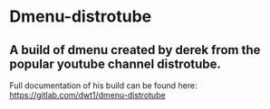 # Dmenu-distrotube
## A build of dmenu created by derek from the popular youtube channel distrotube.
Full documentation of his build can be found here: https://gitlab.com/dwt1/dmenu-distrotube
